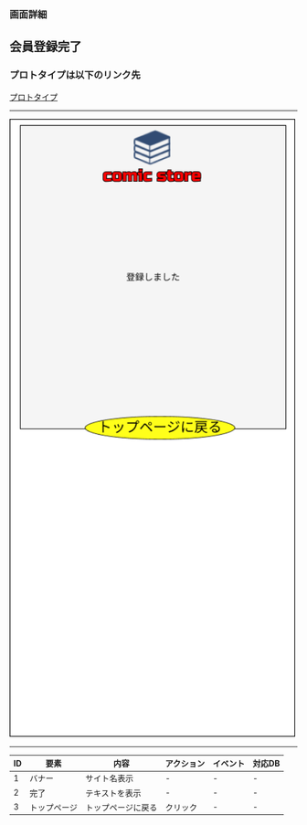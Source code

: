 ### 画面詳細
## 会員登録完了
### プロトタイプは以下のリンク先
[プロトタイプ](https://www.figma.com/file/1qrEKi7iktAY3U27hFIezf/Untitled?node-id=0%3A1)
*****

<img src="./img/会員登録完了.png" width="500">

*****



| ID | 要素 | 内容 | アクション | イベント | 対応DB |
|----|------|------|-----------|----------|--------|
|1 |バナー|サイト名表示|- |- |- |
|2 |完了|テキストを表示|-       |-         |-       |
|3 |トップページ|トップページに戻る|クリック|- |-   |
